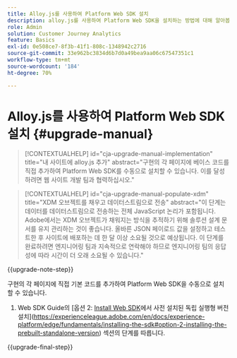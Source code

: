 ```yaml
---
title: Alloy.js를 사용하여 Platform Web SDK 설치
description: alloy.js를 사용하여 Platform Web SDK을 설치하는 방법에 대해 알아봅니다
role: Admin
solution: Customer Journey Analytics
feature: Basics
exl-id: 0e508ce7-8f3b-41f1-808c-1348942c2716
source-git-commit: 33e962bc3834d6b7d0a49bea9aa06c67547351c1
workflow-type: tm+mt
source-wordcount: '184'
ht-degree: 70%

---
```


# Alloy.js를 사용하여 Platform Web SDK 설치 {#upgrade-manual}

<!-- markdownlint-disable MD034 -->

>[!CONTEXTUALHELP]
>id="cja-upgrade-manual-implementation"
>title="내 사이트에 alloy.js 추가"
>abstract="구현의 각 페이지에 베이스 코드를 직접 추가하여 Platform Web SDK를 수동으로 설치할 수 있습니다. 이를 달성하려면 웹 사이트 개발 팀과 협력하십시오."

<!-- markdownlint-enable MD034 -->

<!-- markdownlint-disable MD034 -->

>[!CONTEXTUALHELP]
>id="cja-upgrade-manual-populate-xdm"
>title="XDM 오브젝트를 채우고 데이터스트림으로 전송"
>abstract="이 단계는 데이터를 데이터스트림으로 전송하는 전체 JavaScript 논리가 포함됩니다. Adobe에서는 XDM 오브젝트가 채워지는 방식을 추적하기 위해 솔루션 설계 문서를 유지 관리하는 것이 좋습니다. 올바른 JSON 페이로드 값을 설정하고 테스트한 후 사이트에 배포하는 데 한 달 이상 소요될 것으로 예상됩니다. 이 단계를 완료하려면 엔지니어링 팀과 지속적으로 연락해야 하므로 엔지니어링 팀의 응답성에 따라 시간이 더 오래 소요될 수 있습니다."

<!-- markdownlint-enable MD034 -->

{{upgrade-note-step}}

구현의 각 페이지에 직접 기본 코드를 추가하여 Platform Web SDK을 수동으로 설치할 수 있습니다.

1. Web SDK Guide의 [옵션 2: [Install Web SDK](https://experienceleague.adobe.com/en/docs/experience-platform/edge/fundamentals/installing-the-sdk)에서 사전 설치된 독립 실행형 버전 설치](https://experienceleague.adobe.com/en/docs/experience-platform/edge/fundamentals/installing-the-sdk#option-2-installing-the-prebuilt-standalone-version) 섹션의 단계를 따릅니다.

{{upgrade-final-step}}

